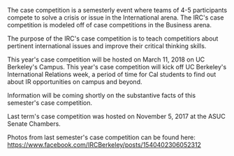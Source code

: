 The case competition is a semesterly event where teams of 4-5 participants compete to solve a crisis or issue in the International arena. The IRC's case competition is modeled off of case competitions in the Business arena.

The purpose of the IRC's case competition is to teach competitiors about pertinent international issues and improve their critical thinking skills.

This year's case competition will be hosted on March 11, 2018 on UC Berkeley's Campus. This year's case competition will kick off UC Berkeley's International Relations week, a period of time for Cal students to find out about IR opportunities on campus and beyond.

Information will be coming shortly on the substantive facts of this semester's case competition.

Last term's case competition was hosted on November 5, 2017 at the ASUC Senate Chambers.

Photos from last semester's case competition can be found here: https://www.facebook.com/IRCBerkeley/posts/1540402306052312
